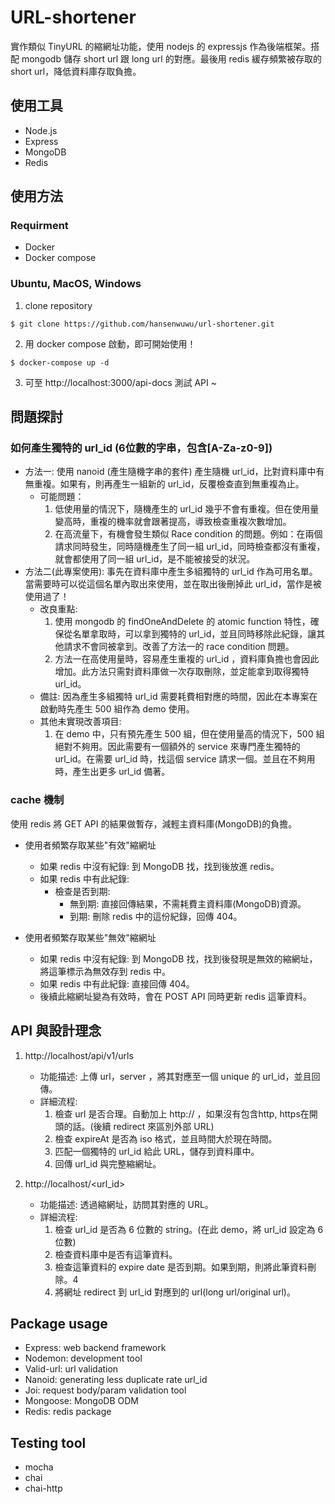 # URL-shortener
實作類似 TinyURL 的縮網址功能，使用 nodejs 的 expressjs 作為後端框架。搭配 mongodb 儲存 short url 跟 long url 的對應。最後用 redis 緩存頻繁被存取的 short url，降低資料庫存取負擔。  

## 使用工具
- Node.js
- Express
- MongoDB
- Redis

## 使用方法

### Requirment
- Docker
- Docker compose

### Ubuntu, MacOS, Windows
1. clone repository
```
$ git clone https://github.com/hansenwuwu/url-shortener.git
```
2. 用 docker compose 啟動，即可開始使用！
```
$ docker-compose up -d
```
3. 可至 http://localhost:3000/api-docs 測試 API ~

## 問題探討
### 如何產生獨特的 url_id (6位數的字串，包含[A-Za-z0-9])
- 方法一: 使用 nanoid (產生隨機字串的套件) 產生隨機 url_id，比對資料庫中有無重複。如果有，則再產生一組新的 url_id，反覆檢查直到無重複為止。
    - 可能問題：
        1. 低使用量的情況下，隨機產生的 url_id 幾乎不會有重複。但在使用量變高時，重複的機率就會跟著提高，導致檢查重複次數增加。
        2. 在高流量下，有機會發生類似 Race condition 的問題。例如：在兩個請求同時發生，同時隨機產生了同一組 url_id，同時檢查都沒有重複，就會都使用了同一組 url_id，是不能被接受的狀況。
- 方法二(此專案使用): 事先在資料庫中產生多組獨特的 url_id 作為可用名單。當需要時可以從這個名單內取出來使用，並在取出後刪掉此 url_id，當作是被使用過了！
    - 改良重點:
        1. 使用 mongodb 的 findOneAndDelete 的 atomic function 特性，確保從名單拿取時，可以拿到獨特的 url_id，並且同時移除此紀錄，讓其他請求不會同被拿到。改善了方法一的 race condition 問題。
        2. 方法一在高使用量時，容易產生重複的 url_id ，資料庫負擔也會因此增加。此方法只需對資料庫做一次存取刪除，並定能拿到取得獨特 url_id。
    - 備註:
        因為產生多組獨特 url_id 需要耗費相對應的時間，因此在本專案在啟動時先產生 500 組作為 demo 使用。
    - 其他未實現改善項目:
        1. 在 demo 中，只有預先產生 500 組，但在使用量高的情況下，500 組絕對不夠用。因此需要有一個額外的 service 來專門產生獨特的 url_id。在需要 url_id 時，找這個 service 請求一個。並且在不夠用時，產生出更多 url_id 備著。

### cache 機制
使用 redis 將 GET API 的結果做暫存，減輕主資料庫(MongoDB)的負擔。
- 使用者頻繁存取某些"有效"縮網址
    - 如果 redis 中沒有紀錄: 到 MongoDB 找，找到後放進 redis。
    - 如果 redis 中有此紀錄:
        - 檢查是否到期:
            - 無到期: 直接回傳結果，不需耗費主資料庫(MongoDB)資源。
            - 到期: 刪除 redis 中的這份紀錄，回傳 404。

- 使用者頻繁存取某些"無效"縮網址
    - 如果 redis 中沒有紀錄: 到 MongoDB 找，找到後發現是無效的縮網址，將這筆標示為無效存到 redis 中。
    - 如果 redis 中有此紀錄: 直接回傳 404。
    - 後續此縮網址變為有效時，會在 POST API 同時更新 redis 這筆資料。

## API 與設計理念
1. http://localhost/api/v1/urls
    - 功能描述: 上傳 url，server ，將其對應至一個 unique 的 url_id，並且回傳。
    - 詳細流程:
        1. 檢查 url 是否合理。自動加上 http:// ，如果沒有包含http, https在開頭的話。(後續 redirect 來區別外部 URL)
        2. 檢查 expireAt 是否為 iso 格式，並且時間大於現在時間。
        3. 匹配一個獨特的 url_id 給此 URL，儲存到資料庫中。
        4. 回傳 url_id 與完整縮網址。

2. http://localhost/<url_id>
    - 功能描述: 透過縮網址，訪問其對應的 URL。
    - 詳細流程:
        1. 檢查 url_id 是否為 6 位數的 string。(在此 demo，將 url_id 設定為 6 位數)
        2. 檢查資料庫中是否有這筆資料。
        3. 檢查這筆資料的 expire date 是否到期。如果到期，則將此筆資料刪除。4
        4. 將網址 redirect 到 url_id 對應到的 url(long url/original url)。

## Package usage
- Express: web backend framework
- Nodemon: development tool
- Valid-url: url validation
- Nanoid: generating less duplicate rate url_id
- Joi: request body/param validation tool
- Mongoose: MongoDB ODM
- Redis: redis package

## Testing tool
- mocha
- chai
- chai-http